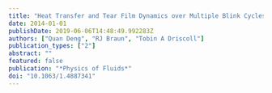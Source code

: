 ```yaml
---
title: "Heat Transfer and Tear Film Dynamics over Multiple Blink Cycles"
date: 2014-01-01
publishDate: 2019-06-06T14:48:49.992283Z
authors: ["Quan Deng", "RJ Braun", "Tobin A Driscoll"]
publication_types: ["2"]
abstract: ""
featured: false
publication: "*Physics of Fluids*"
doi: "10.1063/1.4887341"
---
```


